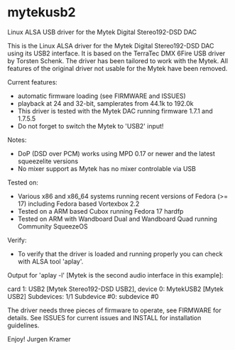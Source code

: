 mytekusb2
=========

Linux ALSA USB driver for the Mytek Digital Stereo192-DSD DAC

This is the Linux ALSA driver for the Mytek Digital Stereo192-DSD DAC using its
USB2 interface. It is based on the TerraTec DMX 6Fire USB driver by Torsten Schenk.
The driver has been tailored to work with the Mytek. All features of the original 
driver not usable for the Mytek have been removed.

Current features:
- automatic firmware loading (see FIRMWARE and ISSUES)
- playback at 24 and 32-bit, samplerates from 44.1k to 192.0k
- This driver is tested with the Mytek DAC running firmware 1.7.1 and 1.7.5.5
- Do not forget to switch the Mytek to 'USB2' input!

Notes:
- DoP (DSD over PCM) works using MPD 0.17 or newer and the latest squeezelite
  versions
- No mixer support as Mytek has no mixer controlable via USB

Tested on:
- Various x86 and x86_64 systems running recent versions of Fedora (>= 17)
  including Fedora based Vortexbox 2.2
- Tested on a ARM based Cubox running Fedora 17 hardfp
- Tested on ARM with Wandboard Dual and Wandboard Quad running Community SqueezeOS

Verify:
- To verify that the driver is loaded and running properly you can check with
  ALSA tool 'aplay'.

Output for 'aplay -l' [Mytek is the second audio interface in this example]:

card 1: USB2 [Mytek Stereo192-DSD USB2], device 0: MytekUSB2 [Mytek USB2]
  Subdevices: 1/1
  Subdevice #0: subdevice #0

The driver needs three pieces of firmware to operate, see FIRMWARE for details.
See ISSUES for current issues and INSTALL for installation guidelines.

Enjoy!
Jurgen Kramer
